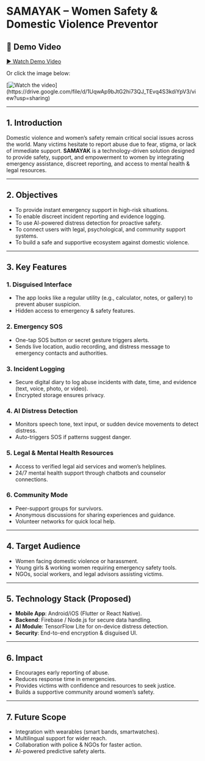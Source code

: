 # SAMAYAK – Women Safety & Domestic Violence Preventor

## 🎥 Demo Video
[▶️ Watch Demo Video](https://drive.google.com/file/d/1UqwAp9bJtG2hi73QJ_TEvq4S3kdiYpV3/view?usp=sharing)

Or click the image below:

[![Watch the video]([https://img.icons8.com/clouds/452/video.png](https://drive.google.com/file/d/1XR_FIXSMXdBeoMfkMdx4KrCvEHZ7odRH/view?usp=sharing))](https://drive.google.com/file/d/1UqwAp9bJtG2hi73QJ_TEvq4S3kdiYpV3/view?usp=sharing)

---

## 1. Introduction
Domestic violence and women’s safety remain critical social issues across the world. Many victims hesitate to report abuse due to fear, stigma, or lack of immediate support. **SAMAYAK** is a technology-driven solution designed to provide safety, support, and empowerment to women by integrating emergency assistance, discreet reporting, and access to mental health & legal resources.

---

## 2. Objectives
- To provide instant emergency support in high-risk situations.  
- To enable discreet incident reporting and evidence logging.  
- To use AI-powered distress detection for proactive safety.  
- To connect users with legal, psychological, and community support systems.  
- To build a safe and supportive ecosystem against domestic violence.  

---

## 3. Key Features
### 1. Disguised Interface
- The app looks like a regular utility (e.g., calculator, notes, or gallery) to prevent abuser suspicion.  
- Hidden access to emergency & safety features.  

### 2. Emergency SOS
- One-tap SOS button or secret gesture triggers alerts.  
- Sends live location, audio recording, and distress message to emergency contacts and authorities.  

### 3. Incident Logging
- Secure digital diary to log abuse incidents with date, time, and evidence (text, voice, photo, or video).  
- Encrypted storage ensures privacy.  

### 4. AI Distress Detection
- Monitors speech tone, text input, or sudden device movements to detect distress.  
- Auto-triggers SOS if patterns suggest danger.  

### 5. Legal & Mental Health Resources
- Access to verified legal aid services and women’s helplines.  
- 24/7 mental health support through chatbots and counselor connections.  

### 6. Community Mode
- Peer-support groups for survivors.  
- Anonymous discussions for sharing experiences and guidance.  
- Volunteer networks for quick local help.  

---

## 4. Target Audience
- Women facing domestic violence or harassment.  
- Young girls & working women requiring emergency safety tools.  
- NGOs, social workers, and legal advisors assisting victims.  

---

## 5. Technology Stack (Proposed)
- **Mobile App**: Android/iOS (Flutter or React Native).  
- **Backend**: Firebase / Node.js for secure data handling.  
- **AI Module**: TensorFlow Lite for on-device distress detection.  
- **Security**: End-to-end encryption & disguised UI.  

---

## 6. Impact
- Encourages early reporting of abuse.  
- Reduces response time in emergencies.  
- Provides victims with confidence and resources to seek justice.  
- Builds a supportive community around women’s safety.  

---

## 7. Future Scope
- Integration with wearables (smart bands, smartwatches).  
- Multilingual support for wider reach.  
- Collaboration with police & NGOs for faster action.  
- AI-powered predictive safety alerts.  

